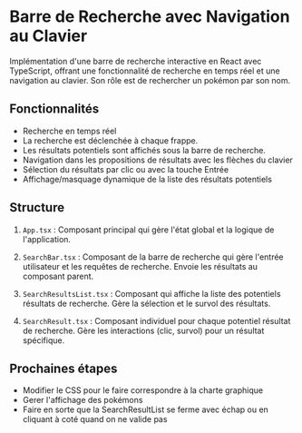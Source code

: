 # Barre de Recherche avec Navigation au Clavier

Implémentation d'une barre de recherche interactive en React avec TypeScript, offrant une fonctionnalité de recherche en temps réel et une navigation au clavier. Son rôle est de rechercher un pokémon par son nom.

## Fonctionnalités

- Recherche en temps réel
- La recherche est déclenchée à chaque frappe.
- Les résultats potentiels sont affichés sous la barre de recherche.
- Navigation dans les propositions de résultats avec les flèches du clavier
- Sélection du résultats par clic ou avec la touche Entrée
- Affichage/masquage dynamique de la liste des résultats potentiels

## Structure

1. `App.tsx` : Composant principal qui gère l'état global et la logique de l'application.

2. `SearchBar.tsx` : Composant de la barre de recherche qui gère l'entrée utilisateur et les requêtes de recherche. Envoie les résultats au composant parent.

3. `SearchResultsList.tsx` : Composant qui affiche la liste des potentiels résultats de recherche. Gère la sélection et le survol des résultats.

4. `SearchResult.tsx` : Composant individuel pour chaque potentiel résultat de recherche. Gère les interactions (clic, survol) pour un résultat spécifique.

## Prochaines étapes

- Modifier le CSS pour le faire correspondre à la charte graphique
- Gerer l'affichage des pokémons
- Faire en sorte que la SearchResultList se ferme avec échap ou en cliquant à coté quand on ne valide pas 